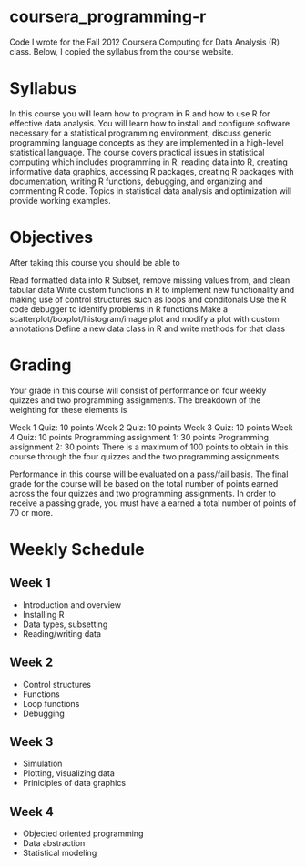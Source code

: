 coursera_programming-r
======================

Code I wrote for the Fall 2012 Coursera Computing for Data Analysis (R) class. Below, I copied the syllabus from the course website.


Syllabus
=========
In this course you will learn how to program in R and how to use R for effective data analysis. You will learn how to install and configure software necessary for a statistical programming environment, discuss generic programming language concepts as they are implemented in a high-level statistical language. The course covers practical issues in statistical computing which includes programming in R, reading data into R, creating informative data graphics, accessing R packages, creating R packages with documentation, writing R functions, debugging, and organizing and commenting R code. Topics in statistical data analysis and optimization will provide working examples.

Objectives
===========
After taking this course you should be able to

Read formatted data into R
Subset, remove missing values from, and clean tabular data
Write custom functions in R to implement new functionality and making use of control structures such as loops and conditonals
Use the R code debugger to identify problems in R functions
Make a scatterplot/boxplot/histogram/image plot and modify a plot with custom annotations
Define a new data class in R and write methods for that class


Grading
========
Your grade in this course will consist of performance on four weekly quizzes and two programming assignments. The breakdown of the weighting for these elements is

Week 1 Quiz: 10 points
Week 2 Quiz: 10 points
Week 3 Quiz: 10 points
Week 4 Quiz: 10 points
Programming assignment 1: 30 points
Programming assignment 2: 30 points
There is a maximum of 100 points to obtain in this course through the four quizzes and the two programming assignments.

Performance in this course will be evaluated on a pass/fail basis. The final grade for the course will be based on the total number of points earned across the four quizzes and two programming assignments. In order to receive a passing grade, you must have a earned a total number of points of 70 or more.

Weekly Schedule
=================
Week 1
-------

- Introduction and overview
- Installing R
- Data types, subsetting
- Reading/writing data

Week 2
-------
- Control structures
- Functions
- Loop functions
- Debugging

Week 3
-------

- Simulation
- Plotting, visualizing data
- Priniciples of data graphics

Week 4
--------
- Objected oriented programming
- Data abstraction
- Statistical modeling
